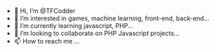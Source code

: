 - 👋 Hi, I’m @TFCodder
- 👀 I’m interested in games, machine learning, front-end, back-end...
- 🌱 I’m currently learning javascript, PHP...
- 💞️ I’m looking to collaborate on PHP Javascript projects...
- 📫 How to reach me ...

<!---
TFCodder/TFCodder is a ✨ special ✨ repository because its `README.md` (this file) appears on your GitHub profile.
You can click the Preview link to take a look at your changes.
--->
